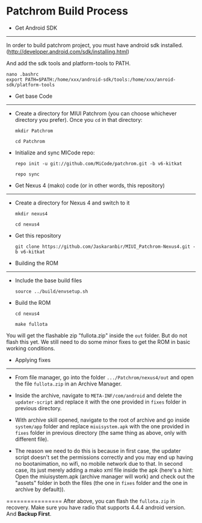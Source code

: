 **Patchrom Build Process**
==========================

* Get Android SDK
------------------

In order to build patchrom project, you must have android sdk installed.(http://developer.android.com/sdk/installing.html)

And add the sdk tools and platform-tools to PATH.

    nano .bashrc
    export PATH=$PATH:/home/xxx/android-sdk/tools:/home/xxx/anroid-sdk/platform-tools

* Get base Code
----------------

* Create a directory for MIUI Patchrom (you can choose whichever directory you prefer). Once you `cd` in that directory:


   `mkdir Patchrom`
    
    `cd Patchrom`



* Initialize and sync MICode repo:

    `repo init -u git://github.com/MiCode/patchrom.git -b v6-kitkat`
    
    `repo sync`

* Get Nexus 4 (mako) code (or in other words, this repository)
---------------------------------------------------------------

* Create a directory for Nexus 4 and switch to it

   `mkdir nexus4`
   
   `cd nexus4`

* Get this repository

   `git clone https://github.com/Jaskaranbir/MIUI_Patchrom-Nexus4.git -b v6-kitkat`

* Building the ROM
-------------------

* Include the base build files

    `source ../build/envsetup.sh`

* Build the ROM

   `cd nexus4`
   
   `make fullota`

You will get the flashable zip "fullota.zip" inside the `out` folder. But do not flash this yet. We still need to do some minor fixes to get the ROM in basic working conditions.

* Applying fixes
----------------

* From file manager, go into the folder `.../Patchrom/nexus4/out` and open the file `fullota.zip` in an Archive Manager.

* Inside the archive, navigate to `META-INF/com/android` and delete the `updater-script` and replace it with the one provided in `fixes` folder in previous directory.

* With archive skill opened, navigate to the root of archive and go inside `system/app` folder and replace `miuisystem.apk` with the one provided in `fixes` folder in previous directory (the same thing as above, only with different file).

* The reason we need to do this is because in first case, the updater script doesn't set the permissions correctly and you may end up having no bootanimation, no wifi, no mobile network due to that. In second case, its just merely adding a mako xml file inside the apk (here's a hint: Open the miuisystem.apk (archive manager will work) and check out the "assets" folder in both the files (the one in `fixes` folder and the one in archive by default)).


================
After above, you can flash the `fullota.zip` in recovery. Make sure you have radio that supports 4.4.4 android version. And **Backup First**.
